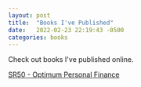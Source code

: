 ```yaml
---
layout: post
title:  "Books I've Published"
date:   2022-02-23 22:19:43 -0500
categories: books
---
```


Check out books I've published online.

[SR50 - Optimum Personal Finance](https://docs.google.com/document/d/1Va6BySu3akYa1SWyfu4Awht-jDD21Gd4p0qcxM8cSog/edit?usp=sharing)